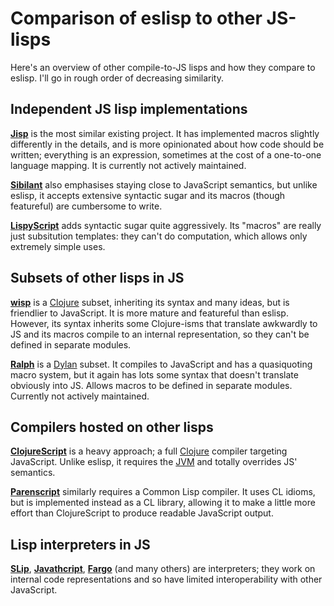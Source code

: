 # Comparison of eslisp to other JS-lisps

Here's an overview of other compile-to-JS lisps and how they compare to eslisp.
I'll go in rough order of decreasing similarity.

## Independent JS lisp implementations

[**Jisp**][1] is the most similar existing project. It has implemented macros
slightly differently in the details, and is more opinionated about how code
should be written; everything is an expression, sometimes at the cost of a
one-to-one language mapping.  It is currently not actively maintained.

[**Sibilant**][2] also emphasises staying close to JavaScript semantics, but
unlike eslisp, it accepts extensive syntactic sugar and its macros (though
featureful) are cumbersome to write.

[**LispyScript**][3] adds syntactic sugar quite aggressively.  Its "macros"
are really just subsitution templates: they can't do computation, which allows
only extremely simple uses.

## Subsets of other lisps in JS

[**wisp**][4] is a [Clojure][5] subset, inheriting its syntax and many ideas,
but is friendlier to JavaScript.  It is more mature and featureful than eslisp.
However, its syntax inherits some Clojure-isms that translate awkwardly to JS
and its macros compile to an internal representation, so they can't be defined
in separate modules.

[**Ralph**][6] is a [Dylan][7] subset.  It compiles to JavaScript and has a
quasiquoting macro system, but it again has lots some syntax that doesn't
translate obviously into JS.  Allows macros to be defined in separate modules.
Currently not actively maintained.

## Compilers hosted on other lisps

[**ClojureScript**][8] is a heavy approach; a full [Clojure][9] compiler
targeting JavaScript.  Unlike eslisp, it requires the [JVM][10] and totally
overrides JS' semantics.

[**Parenscript**][11] similarly requires a Common Lisp compiler.  It uses CL
idioms, but is implemented instead as a CL library, allowing it to make a
little more effort than ClojureScript to produce readable JavaScript output.

## Lisp interpreters in JS

[**SLip**][12], [**Javathcript**][13], [**Fargo**][14] (and many others) are
interpreters; they work on internal code representations and so have limited
interoperability with other JavaScript.

[1]: http://jisp.io/
[2]: http://sibilantjs.info/
[3]: http://lispyscript.com/
[4]: https://github.com/Gozala/wisp
[5]: http://clojure.org/
[6]: https://github.com/turbolent/ralph
[7]: http://en.wikipedia.org/wiki/Dylan_(programming_language)
[8]: https://github.com/clojure/clojurescript
[9]: http://clojure.org/
[10]: http://en.wikipedia.org/wiki/Java_virtual_machine
[11]: https://common-lisp.net/project/parenscript/
[12]: http://lisperator.net/slip/
[13]: http://kybernetikos.github.io/Javathcript/
[14]: https://github.com/jcoglan/fargo
